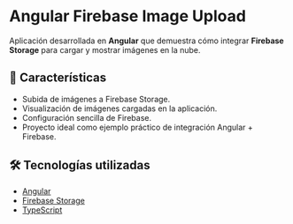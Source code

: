 # Angular Firebase Image Upload

Aplicación desarrollada en **Angular** que demuestra cómo integrar **Firebase Storage** para cargar y mostrar imágenes en la nube.

## 🚀 Características
- Subida de imágenes a Firebase Storage.
- Visualización de imágenes cargadas en la aplicación.
- Configuración sencilla de Firebase.
- Proyecto ideal como ejemplo práctico de integración Angular + Firebase.

## 🛠️ Tecnologías utilizadas
- [Angular](https://angular.io/)
- [Firebase Storage](https://firebase.google.com/docs/storage)
- [TypeScript](https://www.typescriptlang.org/)
